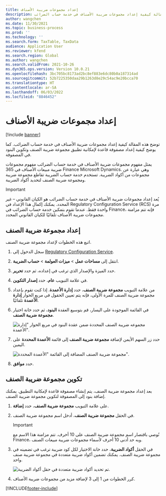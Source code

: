 ```yaml
---
title: إعداد مجموعات ضريبة الأصناف
description: توضح هذه المقالة كيفية إعداد مجموعات ضريبة الأصناف في خدمة حساب الضرائب.
author: wangchen
ms.date: 11/30/2021
ms.topic: business-process
ms.prod: ''
ms.technology: ''
ms.search.form: TaxTable, TaxData
audience: Application User
ms.reviewer: kfend
ms.search.region: Global
ms.author: wangchen
ms.search.validFrom: 2021-10-26
ms.dyn365.ops.version: Version 10.0.21
ms.openlocfilehash: 3bc705bc8173ad2bc8ef883e6dc80b0a187314ad
ms.sourcegitcommit: 52b7225350daa29b1263d8e29c54ac9e20bcca70
ms.translationtype: HT
ms.contentlocale: ar-SA
ms.lasthandoff: 06/03/2022
ms.locfileid: "8846452"
---
```

# <a name="set-up-item-tax-groups"></a>إعداد مجموعات ضريبة الأصناف

[!include [banner](../includes/banner.md)]

توضح هذه المقالة كيفية إعداد مجموعات ضريبة الأصناف في خدمة حساب الضرائب. كما يوضح كيفية إعداد مصفوفة قاعدة لإمكانية تطبيق مجموعة ضريبة الصنف وتكوين البنود في المصفوفة.

يمثل مفهوم مجموعات ضريبة الأصناف في خدمة حساب الضرائب مفهوم مجموعات ضريبة مبيعات الأصناف في 365‎ Finance Microsoft Dynamics. وهي عبارة عن مجموعات من أكواد الضريبة. تستخدم خدمة حساب الضريبة تقاطع مجموعة ضريبة ومجموعة ضريبة الصنف لتحديد أكواد الضريبة.

> [!IMPORTANT]
> يُعد إعداد مجموعات ضريبة الأصناف في خدمة حساب الضرائب هو الكيان القانوني – غير المحدد. يمكنك إكمال هذا الإعداد في Regulatory Configuration Service (RCS) مرة واحدة فقط. عندما تقوم بتمكين خدمة حساب الضرائب في Finance، فإنه تتم مزامنة مجموعات ضريبة الأصناف تلقائيًا للكيان القانوني المحدد.

## <a name="set-up-an-item-tax-group"></a>إعداد مجموعة ضريبة الصنف 

اتبع هذه الخطوات لإعداد مجموعة ضريبة الصنف.

1. سجل الدخول إلى [Regulatory Configuration Service](https://marketing.configure.global.dynamics.com/).
2. انتقل إلى **مساحات عمل** \> **ميزات العولمة** \> **حساب الضريبة**.
3. حدد الميزة والإصدار الذي ترغب في إعداده، ثم حدد **تحرير**.
4. في علامة التبويب **عام**، حدد **إصدار التكوين**.
5. من علامة التبويب **مجموعة ضريبة الصنف**، حدد **إدارة الأعمدة**. إذا كنت تقوم بإعداد مجموعة ضريبة الصنف للمرة الأولى، فإنه يتم تعيين الحقول في مربع الحوار **إدارة الأعمدة** تلقائيًا.
6. في القائمة الموجودة على اليسار، قم بتوسيع العقدة **البنود**، ثم حدد خانة اختيار **مجموعة ضريبة الصنف**.

    ![مجموعه ضريبة الصنف المحددة ضمن عقدة البنود في مربع الحوار "إدارة الأعمدة".](media/select-item-tax-group.png)

7. حدد زر السهم الأيمن لإضافة **مجموعة ضريبة الصنف** إلى قائمة **الأعمدة المحددة** على اليمين.

    ![مجموعة ضريبة الصنف المضافة إلى القائمة "الأعمدة المحددة".](media/add-item-tax-group.png)

8. حدد **موافق**.

## <a name="configure-an-item-tax-group"></a>تكوين مجموعة ضريبة الصنف

بعد إعداد مجموعة ضريبة الصنف، يتم إنشاء مصفوفة قاعدة لإمكانية التطبيق. يمكنك إضافة بنود إلى المصفوفة لتكوين مجموعة ضريبة الصنف.

1. على علامة التبويب **مجموعة ضريبة الصنف**، حدد **إضافة**.
2. في الحقل **مجموعة ضريبة الصنف**، أدخل اسم مجموعة ضريبة الصنف.

    > [!IMPORTANT]
    > نُوصي باقتصار اسم مجموعة ضريبة الصنف على 10 أحرف. تتم مزامنة هذا الاسم مع Finance، وبه حد أدنى 10 أحرف لأسماء مجموعات ضريبة مبيعات الصنف.

3. في الحقل **أكواد الضريبة**، حدد خانة الاختيار لكل كود ضريبة ترغب في تضمينه في مجموعة ضريبة الصنف. يمكنك تضمين أكواد ضريبة متعددة في مجموعة ضريبة صنف واحد.

    ![تم تحديد أكواد ضريبة متعددة في حقل أكواد الضريبة.](media/multiple-tax-codes-selection.png)

4. كرر الخطوات من 1 إلى 3 لإضافة مزيد من مجموعات ضريبة الأصناف.

[!INCLUDE[footer-include](../../includes/footer-banner.md)]
